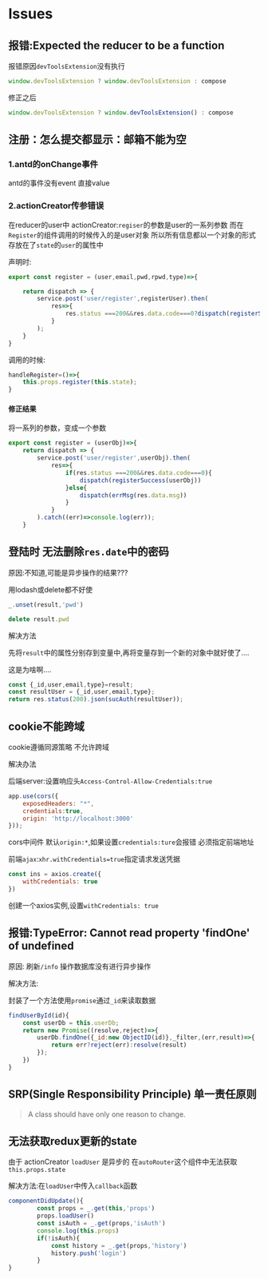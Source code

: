 # Issues

## 报错:Expected the reducer to be a function

报错原因`devToolsExtension`没有执行

```js
window.devToolsExtension ? window.devToolsExtension : compose
```

修正之后

```js
window.devToolsExtension ? window.devToolsExtension() : compose
```

## 注册：怎么提交都显示：邮箱不能为空

### 1.antd的onChange事件

antd的事件没有event 直接value

### 2.actionCreator传参错误

在reducer的user中 actionCreator:`regiser`的参数是user的一系列参数 而在`Register`的组件调用的时候传入的是user对象
所以所有信息都以一个对象的形式存放在了`state`的`user`的属性中

声明时:

```js
export const register = (user,email,pwd,rpwd,type)=>{

    return dispatch => {
        service.post('user/register',registerUser).then(
            res=>{
                res.status ===200&&res.data.code===0?dispatch(registerSuccess(registerUser)):dispatch(errMsg(res.data.msg))
            }
        );
    }
}
```

调用的时候:

```js
handleRegister=()=>{
    this.props.register(this.state);
}
```

#### 修正结果

将一系列的参数，变成一个参数

```js
export const register = (userObj)=>{
    return dispatch => {
        service.post('user/register',userObj).then(
            res=>{
                if(res.status ===200&&res.data.code===0){
                    dispatch(registerSuccess(userObj))
                }else{
                    dispatch(errMsg(res.data.msg))
                }
            }
        ).catch((err)=>console.log(err));
    }
```

## 登陆时 无法删除`res.date`中的密码

原因:不知道,可能是异步操作的结果???

用lodash或delete都不好使

```js
_.unset(result,'pwd')
```

```js
delete result.pwd
```

解决方法

先将`result`中的属性分别存到变量中,再将变量存到一个新的对象中就好使了....

这是为啥啊....

```js
const {_id,user,email,type}=result;
const resultUser = {_id,user,email,type};
return res.status(200).json(sucAuth(resultUser));
```

## cookie不能跨域

cookie遵循同源策略 不允许跨域

解决办法

后端server:设置响应头`Access-Control-Allow-Credentials:true`

```js
app.use(cors({
    exposedHeaders: "*",
    credentials:true,
    origin: 'http://localhost:3000'
}));
```

cors中间件 默认`origin:*`,如果设置`credentials:ture`会报错 必须指定前端地址

前端`ajax`:`xhr.withCredentials=true`指定请求发送凭据

```js
const ins = axios.create({
    withCredentials: true
})

```

创建一个axios实例,设置`withCredentials: true`

## 报错:TypeError: Cannot read property 'findOne' of undefined

原因: 刷新`/info` 操作数据库没有进行异步操作

解决方法:

封装了一个方法使用`promise`通过`_id`来读取数据

```js
findUserById(id){
    const userDb = this.userDb;
    return new Promise((resolve,reject)=>{
        userDb.findOne({_id:new ObjectID(id)},_filter,(err,result)=>{
            return err?reject(err):resolve(result)
        });
    })
}
```

## SRP(Single Responsibility Principle) 单一责任原则

> A class should have only one reason to change.

## 无法获取redux更新的state

由于 actionCreator `loadUser` 是异步的 在`autoRouter`这个组件中无法获取`this.props.state`

解决方法:在`loadUser`中传入`callback`函数

```js
componentDidUpdate(){
        const props = _.get(this,'props')
        props.loadUser()
        const isAuth = _.get(props,'isAuth')
        console.log(this.props)
        if(!isAuth){
            const history = _.get(props,'history')
            history.push('login')
        }
}
```